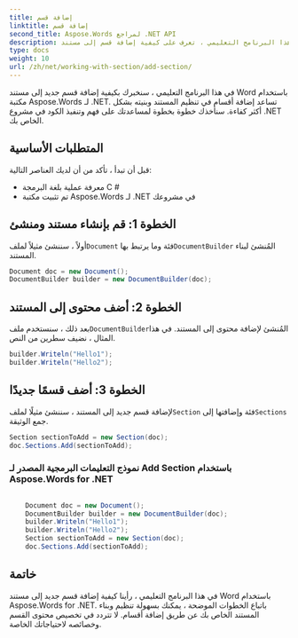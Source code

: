 ```yaml
---
title: إضافة قسم
linktitle: إضافة قسم
second_title: Aspose.Words لمراجع .NET API
description: في هذا البرنامج التعليمي ، تعرف على كيفية إضافة قسم إلى مستند Word باستخدام Aspose.Words for .NET. دليل خطوة بخطوة لهيكلة المستند الخاص بك.
type: docs
weight: 10
url: /zh/net/working-with-section/add-section/
---
```


في هذا البرنامج التعليمي ، سنخبرك بكيفية إضافة قسم جديد إلى مستند Word باستخدام مكتبة Aspose.Words لـ .NET. تساعد إضافة أقسام في تنظيم المستند وبنيته بشكل أكثر كفاءة. سنأخذك خطوة بخطوة لمساعدتك على فهم وتنفيذ الكود في مشروع .NET الخاص بك.

## المتطلبات الأساسية
قبل أن تبدأ ، تأكد من أن لديك العناصر التالية:
- معرفة عملية بلغة البرمجة C #
- تم تثبيت مكتبة Aspose.Words لـ .NET في مشروعك

## الخطوة 1: قم بإنشاء مستند ومنشئ
 أولاً ، سننشئ مثيلاً لملف`Document` فئة وما يرتبط بها`DocumentBuilder` المُنشئ لبناء المستند.

```csharp
Document doc = new Document();
DocumentBuilder builder = new DocumentBuilder(doc);
```

## الخطوة 2: أضف محتوى إلى المستند
 بعد ذلك ، سنستخدم ملف`DocumentBuilder`المُنشئ لإضافة محتوى إلى المستند. في هذا المثال ، نضيف سطرين من النص.

```csharp
builder.Writeln("Hello1");
builder.Writeln("Hello2");
```

## الخطوة 3: أضف قسمًا جديدًا
 لإضافة قسم جديد إلى المستند ، سننشئ مثيلًا لملف`Section` فئة وإضافتها إلى`Sections` جمع الوثيقة.

```csharp
Section sectionToAdd = new Section(doc);
doc.Sections.Add(sectionToAdd);
```

### نموذج التعليمات البرمجية المصدر لـ Add Section باستخدام Aspose.Words for .NET 

```csharp

	Document doc = new Document();
	DocumentBuilder builder = new DocumentBuilder(doc);
	builder.Writeln("Hello1");
	builder.Writeln("Hello2");
	Section sectionToAdd = new Section(doc);
	doc.Sections.Add(sectionToAdd);

```
## خاتمة
في هذا البرنامج التعليمي ، رأينا كيفية إضافة قسم جديد إلى مستند Word باستخدام Aspose.Words for .NET. باتباع الخطوات الموضحة ، يمكنك بسهولة تنظيم وبناء المستند الخاص بك عن طريق إضافة أقسام. لا تتردد في تخصيص محتوى القسم وخصائصه لاحتياجاتك الخاصة.